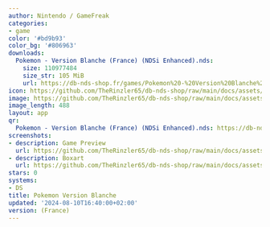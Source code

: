```yaml
---
author: Nintendo / GameFreak
categories:
- game
color: '#bd9b93'
color_bg: '#806963'
downloads:
  Pokemon - Version Blanche (France) (NDSi Enhanced).nds:
    size: 110977484
    size_str: 105 MiB
    url: https://db-nds-shop.fr/games/Pokemon%20-%20Version%20Blanche%20%28France%29%20%28NDSi%20Enhanced%29.zip
icon: https://github.com/TheRinzler65/db-nds-shop/raw/main/docs/assets/images/icons/pokemonblanc.png
image: https://github.com/TheRinzler65/db-nds-shop/raw/main/docs/assets/images/icons/pokemonblanc.png
image_length: 488
layout: app
qr:
  Pokemon - Version Blanche (France) (NDSi Enhanced).nds: https://db-nds-shop.fr/assets/images/qr/pokemon---version-blanche-france-ndsi-enhanced-nds.png
screenshots:
- description: Game Preview
  url: https://github.com/TheRinzler65/db-nds-shop/raw/main/docs/assets/images/screenshots/pokemonblanc/pokemonblanc.png
- description: Boxart
  url: https://github.com/TheRinzler65/db-nds-shop/raw/main/docs/assets/images/boxart/Pokemon%20-%20Version%20Blanche%20(France)%20(NDSi%20Enhanced).nds.png
stars: 0
systems:
- DS
title: Pokemon Version Blanche
updated: '2024-08-10T16:40:00+02:00'
version: (France)
---
```


